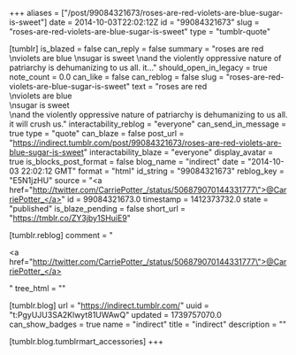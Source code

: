 +++
aliases = ["/post/99084321673/roses-are-red-violets-are-blue-sugar-is-sweet"]
date = 2014-10-03T22:02:12Z
id = "99084321673"
slug = "roses-are-red-violets-are-blue-sugar-is-sweet"
type = "tumblr-quote"

[tumblr]
is_blazed = false
can_reply = false
summary = "roses are red \nviolets are blue \nsugar is sweet \nand the violently oppressive nature of patriarchy is dehumanizing to us all. it..."
should_open_in_legacy = true
note_count = 0.0
can_like = false
can_reblog = false
slug = "roses-are-red-violets-are-blue-sugar-is-sweet"
text = "roses are red<br/>\nviolets are blue<br/>\nsugar is sweet<br/>\nand the violently oppressive nature of patriarchy is dehumanizing to us all. it will crush us."
interactability_reblog = "everyone"
can_send_in_message = true
type = "quote"
can_blaze = false
post_url = "https://indirect.tumblr.com/post/99084321673/roses-are-red-violets-are-blue-sugar-is-sweet"
interactability_blaze = "everyone"
display_avatar = true
is_blocks_post_format = false
blog_name = "indirect"
date = "2014-10-03 22:02:12 GMT"
format = "html"
id_string = "99084321673"
reblog_key = "E5N1jzHU"
source = "<a href=\"http://twitter.com/CarriePotter_/status/506879070144331777\">@CarriePotter_</a>"
id = 99084321673.0
timestamp = 1412373732.0
state = "published"
is_blaze_pending = false
short_url = "https://tmblr.co/ZY3jby1SHuiE9"

[tumblr.reblog]
comment = "<p><a href=\"http://twitter.com/CarriePotter_/status/506879070144331777\">@CarriePotter_</a></p>"
tree_html = ""

[tumblr.blog]
url = "https://indirect.tumblr.com/"
uuid = "t:PgyUJU3SA2Klwyt81UWAwQ"
updated = 1739757070.0
can_show_badges = true
name = "indirect"
title = "indirect"
description = ""

[tumblr.blog.tumblrmart_accessories]
+++
